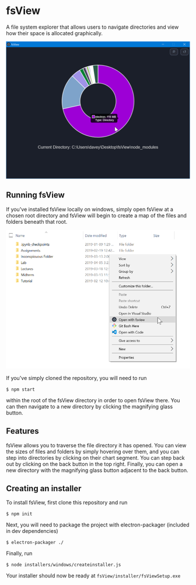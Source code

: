 # fsView

A file system explorer that allows users to navigate directories and view how their space is allocated graphically.

![](img/img1.png)

## Running fsView
If you've installed fsView locally on windows, simply open fsView at a chosen root directory and fsView will begin to create a map of the files and folders beneath that root.

![](img/img2.png)

If you've simply cloned the repository, you will need to run 
```
$ npm start
```
within the root of the fsView directory in order to open fsView there. You can then navigate to a new directory by clicking the magnifying glass button.


## Features

fsView allows you to traverse the file directory it has opened. You can view the sizes of files and folders by simply hovering over them, and you can step into directories by clicking on their chart segment. You can step back out by clicking on the back button in the top right. Finally, you can open a new directory with the magnifying glass button adjacent to the back button.

## Creating an installer

To install fsView, first clone this repository and run 
```
$ npm init
```

Next, you will need to package the project with electron-packager (included in dev dependencies)
```
$ electron-packager ./
```
Finally, run 
```
$ node installers/windows/createinstaller.js
```

Your installer should now be ready at `fsView/installer/fsViewSetup.exe`

